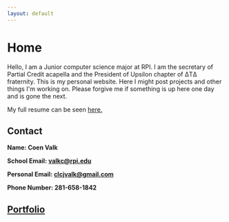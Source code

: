 ```yaml
---
layout: default
---
```


# Home

Hello, I am a Junior computer science major at RPI.
I am the secretary of Partial Credit acapella and the
President of Upsilon chapter of
ΔTΔ fraternity. This is my personal website. Here I
might post projects and other things I'm working on.
Please forgive me if something is up here one day and
is gone the next.

My full resume can be seen <a href="https://s3.amazonaws.com/symp.csm.usprod/rpi/files/586/586b211b7ca8cba775d20ca30fd7cf78.pdf" target="_blank">here.</a>

## Contact
**Name: Coen Valk**

**School Email: valkc@rpi.edu**

**Personal Email: clcjvalk@gmail.com**

**Phone Number: 281-658-1842**

## [Portfolio](https://coenvalk.github.io/portfolio.html)
